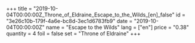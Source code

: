 +++
title = "2019-10-04T00:00:00Z_Throne_of_Eldraine_Escape_to_the_Wilds_[en]_false"
id = "3e26c10b-179f-4a6e-bc8d-3ec1d6783fb9"
date = "2019-10-04T00:00:00Z"
name = "Escape to the Wilds"
lang = ["en"]
price = "0.38"
quantity = 4
foil = false
set = "Throne of Eldraine"
+++
